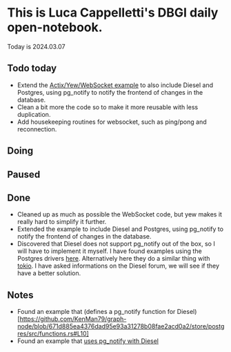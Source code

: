 

# This is Luca Cappelletti's DBGI daily open-notebook.

Today is 2024.03.07

## Todo today

* Extend the [Actix/Yew/WebSocket example](https://github.com/LucaCappelletti94/actix_yew_websockets) to also include Diesel and Postgres, using pg_notify to notify the frontend of changes in the database.
* Clean a bit more the code so to make it more reusable with less duplication.
* Add housekeeping routines for websocket, such as ping/pong and reconnection.

## Doing

## Paused

## Done

* Cleaned up as much as possible the WebSocket code, but yew makes it really hard to simplify it further.
* Extended the example to include Diesel and Postgres, using pg_notify to notify the frontend of changes in the database.
* Discovered that Diesel does not support pg_notify out of the box, so I will have to implement it myself. I have found examples using the Postgres drivers [here](https://github.dev/KenMan79/graph-node/blob/671d885ea4376dad95e93a31278b08fae2acd0a2/store/postgres/src/chain_head_listener.rs). Alternatively here they do a similar thing with [tokio](https://github.com/sfackler/rust-postgres/blob/3e4be865318ddd4a6b4493d689703db32ca3d184/tokio-postgres/tests/test/main.rs#L615-L648). I have asked informations on the Diesel forum, we will see if they have a better solution.

## Notes

* Found an example that (defines a pg_notify function for Diesel)[https://github.com/KenMan79/graph-node/blob/671d885ea4376dad95e93a31278b08fae2acd0a2/store/postgres/src/functions.rs#L10]
* Found an example that [uses pg_notify with Diesel](https://github.com/KenMan79/graph-node/blob/671d885ea4376dad95e93a31278b08fae2acd0a2/store/postgres/src/chain_head_listener.rs#L100)
